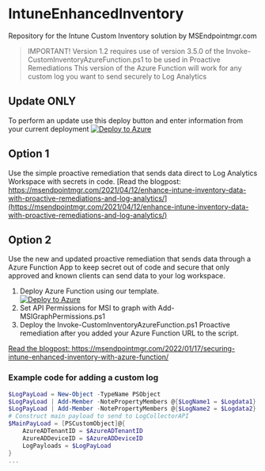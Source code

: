 # IntuneEnhancedInventory
Repository for the Intune Custom Inventory solution by MSEndpointmgr.com

> IMPORTANT! 
> Version 1.2 requires use of version 3.5.0 of the Invoke-CustomInventoryAzureFunction.ps1 to be used in Proactive Remediations
> This version of the Azure Function will work for any custom log you want to send securely to Log Analytics

## Update ONLY
To perform an update use this deploy button and enter information from your current deployment
[![Deploy to Azure](https://aka.ms/deploytoazurebutton)](https://portal.azure.com/#create/Microsoft.Template/uri/https%3A%2F%2Fraw.githubusercontent.com%2FMSEndpointMgr%2FIntuneEnhancedInventory%2Fmain%2FDeploy%2FUpdate%2FUpdateSecuredEnhancedInventory.json)

## Option 1 
Use the simple proactive remediation that sends data direct to Log Analytics Workspace with secrets in code. 
[Read the blogpost: https://msendpointmgr.com/2021/04/12/enhance-intune-inventory-data-with-proactive-remediations-and-log-analytics/](https://msendpointmgr.com/2021/04/12/enhance-intune-inventory-data-with-proactive-remediations-and-log-analytics/)

## Option 2 
Use the new and updated proactive remediation that sends data through a Azure Function App to keep secret out of code and secure that only approved and known clients can send data to your log workspace. 

1. Deploy Azure Function using our template.  
[![Deploy to Azure](https://aka.ms/deploytoazurebutton)](https://portal.azure.com/#create/Microsoft.Template/uri/https%3A%2F%2Fraw.githubusercontent.com%2FMSEndpointMgr%2FIntuneEnhancedInventory%2Fmain%2FDeploy%2FSecuredEnhancedInventory.json) 
3. Set API Permissions for MSI to graph with Add-MSIGraphPermissions.ps1 
4. Deploy the Invoke-CustomInventoryAzureFunction.ps1 Proactive remediation after you added your Azure Function URL to the script. 

[Read the blogpost: https://msendpointmgr.com/2022/01/17/securing-intune-enhanced-inventory-with-azure-function/ ](https://msendpointmgr.com/2022/01/17/securing-intune-enhanced-inventory-with-azure-function/)

### Example code for adding a custom log
```powershell 
$LogPayLoad = New-Object -TypeName PSObject 
$LogPayLoad | Add-Member -NotePropertyMembers @{$LogName1 = $Logdata1}
$LogPayLoad | Add-Member -NotePropertyMembers @{$LogName2 = $Logdata2}
# Construct main payload to send to LogCollectorAPI
$MainPayLoad = [PSCustomObject]@{
	AzureADTenantID = $AzureADTenantID
	AzureADDeviceID = $AzureADDeviceID
	LogPayloads = $LogPayLoad
}
...
